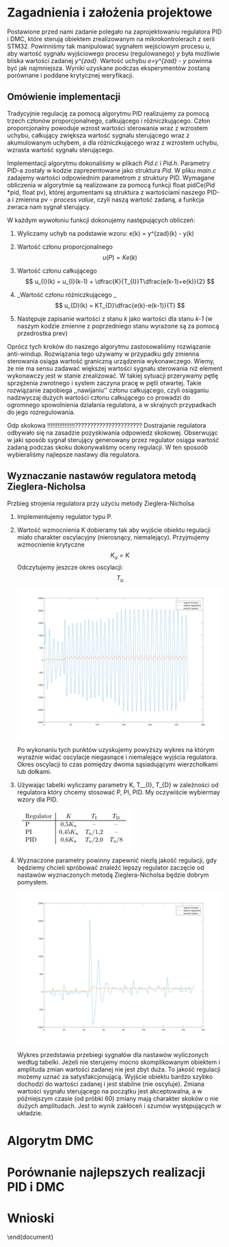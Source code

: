 

# Zagadnienia i założenia projektowe

Postawione przed nami zadanie polegało na zaprojektowaniu regulatora PID i DMC, które sterują obiektem zrealizowanym na mikrokontrolerach z serii STM32. Powinniśmy tak manipulować sygnałem wejściowym procesu *u*, aby wartość sygnału wyjściowego procesu (regulowanego) *y* była możliwie bliska wartości zadanej *y^{zad}*. Wartość uchybu *e=y^{zad} - y* powinna być jak najmniejsza. Wyniki uzyskane podczas eksperymentów zostaną porównane i poddane krytycznej weryfikacji. 

## Omówienie implementacji

Tradycyjnie regulację za pomocą algorytmu PID realizujemy za pomocą trzech członów proporcjonalnego, całkującego i różniczkującego. Człon proporcjonalny powoduje wzrost wartości sterowania wraz z wzrostem uchybu, całkujący zwiększa wartość sygnału sterującego wraz z akumulowanym uchybem, a dla różniczkującego wraz z wzrostem uchybu, wzrasta wartość sygnału sterującego. 

Implementacji algorytmu dokonaliśmy w plikach *Pid.c* i *Pid.h*. Parametry PID-a zostały w kodzie zaprezentowane jako struktura *Pid*. W pliku *main.c* zadajemy wartości odpowiednim parametrom z struktury PID. Wymagane obliczenia w algorytmie są realizowane za pomocą funkcji float pidCe(Pid *pid, float pv), której argumentami są struktura z wartościami naszego PID-a i zmienna *pv - process value*, czyli naszą wartość zadaną, a funkcja zwraca nam sygnał sterujący. 

W każdym wywołoniu funkcji dokonujemy następujących obliczeń: 

1. Wyliczamy uchyb na podstawie wzoru: e(k) = y^{zad}(k) - y(k)

2. Wartość członu proporcjonalnego  
   $$
   u(P)=Ke(k)
   $$

3. Wartość członu całkującego 
   $$
   u_{I}(k) = u_{I}(k-1) + \dfrac{K}{T_{I}}T\dfrac{e(k-1)+e(k)}{2}
   $$

4. _Wartość członu różniczkującego _
   $$
   u_{D}(k) = KT_{D}\dfrac{e(k)-e(k-1)}{T}
   $$

5. Następuje zapisanie wartości z stanu *k* jako wartości dla stanu *k-1* (w naszym kodzie zmienne z poprzedniego stanu wyrażone są za pomocą przedrostka prev)

Oprócz tych kroków do naszego algorytmu zastosowaliśmy rozwiązanie anti-windup. Rozwiązania tego używamy w przypadku gdy zmienna sterowania osiąga wartość graniczną urządzenia wykonawczego. Wiemy, że nie ma sensu zadawać większej wartości sygnału sterowania niż element wykonawczy jest w stanie zrealizować. W takiej sytuacji przerywamy pętlę sprzężenia zwrotnego i system zaczyna pracę w pętli otwartej. Takie rozwiązanie zapobiega ,,nawijaniu'' członu całkującego, czyli osiąganiu nadzwyczaj dużych wartości członu całkującego co prowadzi do ogromnego spowolnienia działania regulatora, a w skrajnych przypadkach do jego rozregulowania. 

Odp skokowa !!!!!!!!!!!!!!!!??????????????????????
Dostrajanie regulatora odbywało się na zasadzie pozyskiwania odpowiedz skokowej. Obserwując w jaki sposób sygnał sterujący generowany przez regulator osiąga wartość zadaną podczas skoku dokonywaliśmy oceny regulacji. W ten sposoób wybieraliśmy najlepsze nastawy dla regulatora. 

## Wyznaczanie nastawów regulatora metodą Zieglera-Nicholsa

Przbieg strojenia regulatora przy użyciu metody Zieglera-Nicholsa

1. Implementujemy regulator typu P.

2. Wartość wzmocnienia K dobieramy tak aby wyjście obiektu regulacji miało charakter oscylacyjny (nierosnący, niemalejący). Przyjmujemy wzmocnienie krytyczne 
   $$
   K_{u} = K
   $$
   Odczytujemy jeszcze okres oscylacji: 
   $$
   T_{u}
   $$
   ![zieglerkp](Zdjecia\zieglerkp.svg)

   Po wykonaniu tych punktów uzyskujemy powyższy wykres na którym wyraźnie widać oscylacje niegasnące i niemalejące wyjścia regulatora. Okres oscylacji to czas pomiędzy dwoma sąsiadującymi wierzchołkami lub dołkami. 

3. Używając tabelki wyliczamy parametry K, T__{I}, T_{D}  w zależności od regulatora który chcemy stosować P, PI, PID. My oczywiście wybiermay wzory dla PID.

   ​								 ![TabelaPID](Zdjecia\TabelaPID.PNG)

4. Wyznaczone parametry powinny zapewnić niezłą jakość regulacji, gdy będziemy chcieli spróbować znaleźć lepszy regulator zaczęcie od nastawów wyznaczonych metodą Zieglera-Nicholsa będzie dobrym pomysłem.

   ![ziegler_gotowy](Zdjecia\ziegler_gotowy.svg)

   Wykres przedstawia przebiegi sygnałów dla nastawów wyliczonych według tabelki. Jeżeli nie sterujemy mocno skomplikowanym obiektem i amplituda zmian wartości zadanej nie jest zbyt duża. To jakość regulacji możemy uznać za satysfakcjonującą. Wyjście obiektu bardzo szybko dochodzi do wartości zadanej i jest stabilne (nie oscyluje). Zmiana wartości sygnału sterującego na początku jest akceptowalna, a w późniejszym czasie (od próbki 60) zmiany mają charakter skoków o nie dużych amplitudach. Jest to wynik zakłóceń i szumów występujących w układzie. 

# Algorytm DMC

# Porównanie najlepszych realizacji PID i DMC

# Wnioski





















































\end{document}

